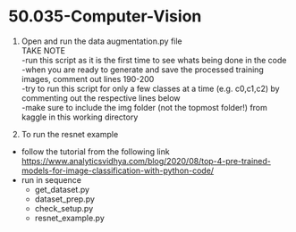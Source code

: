 # 50.035-Computer-Vision

1) Open and run the data augmentation.py file\
TAKE NOTE\
-run this script as it is the first time to see whats being done in the code\
-when you are ready to generate and save the processed training images, comment out lines 190-200\
-try to run this script for only a few classes at a time (e.g. c0,c1,c2) by commenting out the respective lines below\
-make sure to include the img folder (not the topmost folder!) from kaggle in this working directory

2) To run the resnet example
- follow the tutorial from the following link https://www.analyticsvidhya.com/blog/2020/08/top-4-pre-trained-models-for-image-classification-with-python-code/
- run in sequence 
  - get_dataset.py
  - dataset_prep.py
  - check_setup.py
  - resnet_example.py
